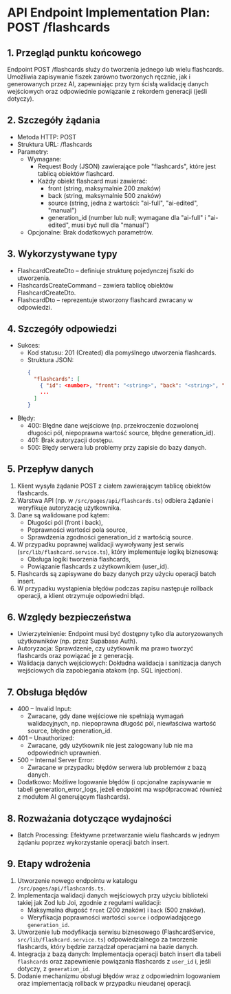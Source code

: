 # API Endpoint Implementation Plan: POST /flashcards

## 1. Przegląd punktu końcowego
Endpoint POST /flashcards służy do tworzenia jednego lub wielu flashcards. Umożliwia zapisywanie fiszek zarówno tworzonych ręcznie, jak i generowanych przez AI, zapewniając przy tym ścisłą walidację danych wejściowych oraz odpowiednie powiązanie z rekordem generacji (jeśli dotyczy).

## 2. Szczegóły żądania
- Metoda HTTP: POST
- Struktura URL: /flashcards
- Parametry:
  - Wymagane:
    - Request Body (JSON) zawierające pole "flashcards", które jest tablicą obiektów flashcard.
    - Każdy obiekt flashcard musi zawierać:
      - front (string, maksymalnie 200 znaków)
      - back (string, maksymalnie 500 znaków)
      - source (string, jedna z wartości: "ai-full", "ai-edited", "manual")
      - generation_id (number lub null; wymagane dla "ai-full" i "ai-edited", musi być null dla "manual")
  - Opcjonalne: Brak dodatkowych parametrów.

## 3. Wykorzystywane typy
- FlashcardCreateDto – definiuje strukturę pojedynczej fiszki do utworzenia.
- FlashcardsCreateCommand – zawiera tablicę obiektów FlashcardCreateDto.
- FlashcardDto – reprezentuje stworzony flashcard zwracany w odpowiedzi.

## 4. Szczegóły odpowiedzi
- Sukces:
  - Kod statusu: 201 (Created) dla pomyślnego utworzenia flashcards.
  - Struktura JSON:
    ```json
    {
      "flashcards": [
        { "id": <number>, "front": "<string>", "back": "<string>", "source": "<string>", "generation_id": <number | null> },
        ...
      ]
    }
    ```
- Błędy:
  - 400: Błędne dane wejściowe (np. przekroczenie dozwolonej długości pól, niepoprawna wartość source, błędne generation_id).
  - 401: Brak autoryzacji dostępu.
  - 500: Błędy serwera lub problemy przy zapisie do bazy danych.

## 5. Przepływ danych
1. Klient wysyła żądanie POST z ciałem zawierającym tablicę obiektów flashcards.
2. Warstwa API (np. w `/src/pages/api/flashcards.ts`) odbiera żądanie i weryfikuje autoryzację użytkownika.
3. Dane są walidowane pod kątem:
   - Długości pól (front i back),
   - Poprawności wartości pola source,
   - Sprawdzenia zgodności generation_id z wartością source.
4. W przypadku poprawnej walidacji wywoływany jest serwis (`src/lib/flashcard.service.ts`), który implementuje logikę biznesową:
   - Obsługa logiki tworzenia flashcards,
   - Powiązanie flashcards z użytkownikiem (user_id).
5. Flashcards są zapisywane do bazy danych przy użyciu operacji batch insert.
6. W przypadku wystąpienia błędów podczas zapisu następuje rollback operacji, a klient otrzymuje odpowiedni błąd.

## 6. Względy bezpieczeństwa
- Uwierzytelnienie: Endpoint musi być dostępny tylko dla autoryzowanych użytkowników (np. przez Supabase Auth).
- Autoryzacja: Sprawdzenie, czy użytkownik ma prawo tworzyć flashcards oraz powiązać je z generacją.
- Walidacja danych wejściowych: Dokładna walidacja i sanitizacja danych wejściowych dla zapobiegania atakom (np. SQL injection).

## 7. Obsługa błędów
- 400 – Invalid Input:
  - Zwracane, gdy dane wejściowe nie spełniają wymagań walidacyjnych, np. niepoprawna długość pól, niewłaściwa wartość source, błędne generation_id.
- 401 – Unauthorized:
  - Zwracane, gdy użytkownik nie jest zalogowany lub nie ma odpowiednich uprawnień.
- 500 – Internal Server Error:
  - Zwracane w przypadku błędów serwera lub problemów z bazą danych.
- Dodatkowo: Możliwe logowanie błędów (i opcjonalne zapisywanie w tabeli generation_error_logs, jeżeli endpoint ma współpracować również z modułem AI generującym flashcards).

## 8. Rozważania dotyczące wydajności
- Batch Processing: Efektywne przetwarzanie wielu flashcards w jednym żądaniu poprzez wykorzystanie operacji batch insert.

## 9. Etapy wdrożenia
1. Utworzenie nowego endpointu w katalogu `/src/pages/api/flashcards.ts`.
2. Implementacja walidacji danych wejściowych przy użyciu biblioteki takiej jak Zod lub Joi, zgodnie z regułami walidacji:
   - Maksymalna długość `front` (200 znaków) i `back` (500 znaków).
   - Weryfikacja poprawności wartości `source` i odpowiadającego `generation_id`.
3. Utworzenie lub modyfikacja serwisu biznesowego (FlashcardService, `src/lib/flashcard.service.ts`) odpowiedzialnego za tworzenie flashcards, który będzie zarządzał operacjami na bazie danych.
4. Integracja z bazą danych: Implementacja operacji batch insert dla tabeli `flashcards` oraz zapewnienie powiązania flashcards z `user_id` i, jeśli dotyczy, z `generation_id`.
5. Dodanie mechanizmu obsługi błędów wraz z odpowiednim logowaniem oraz implementacją rollback w przypadku nieudanej operacji.

